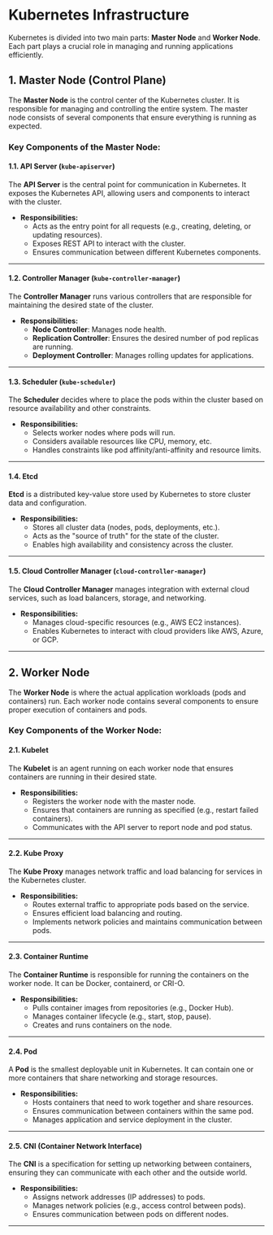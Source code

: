 # Kubernetes Infrastructure

Kubernetes is divided into two main parts: **Master Node** and **Worker Node**. Each part plays a crucial role in managing and running applications efficiently.

## 1. Master Node (Control Plane)

The **Master Node** is the control center of the Kubernetes cluster. It is responsible for managing and controlling the entire system. The master node consists of several components that ensure everything is running as expected.

### Key Components of the Master Node:

#### 1.1. API Server (`kube-apiserver`)
The **API Server** is the central point for communication in Kubernetes. It exposes the Kubernetes API, allowing users and components to interact with the cluster.

- **Responsibilities:**
  - Acts as the entry point for all requests (e.g., creating, deleting, or updating resources).
  - Exposes REST API to interact with the cluster.
  - Ensures communication between different Kubernetes components.

---

#### 1.2. Controller Manager (`kube-controller-manager`)
The **Controller Manager** runs various controllers that are responsible for maintaining the desired state of the cluster.

- **Responsibilities:**
  - **Node Controller**: Manages node health.
  - **Replication Controller**: Ensures the desired number of pod replicas are running.
  - **Deployment Controller**: Manages rolling updates for applications.

---

#### 1.3. Scheduler (`kube-scheduler`)
The **Scheduler** decides where to place the pods within the cluster based on resource availability and other constraints.

- **Responsibilities:**
  - Selects worker nodes where pods will run.
  - Considers available resources like CPU, memory, etc.
  - Handles constraints like pod affinity/anti-affinity and resource limits.

---

#### 1.4. Etcd
**Etcd** is a distributed key-value store used by Kubernetes to store cluster data and configuration.

- **Responsibilities:**
  - Stores all cluster data (nodes, pods, deployments, etc.).
  - Acts as the "source of truth" for the state of the cluster.
  - Enables high availability and consistency across the cluster.

---

#### 1.5. Cloud Controller Manager (`cloud-controller-manager`)
The **Cloud Controller Manager** manages integration with external cloud services, such as load balancers, storage, and networking.

- **Responsibilities:**
  - Manages cloud-specific resources (e.g., AWS EC2 instances).
  - Enables Kubernetes to interact with cloud providers like AWS, Azure, or GCP.

---

## 2. Worker Node

The **Worker Node** is where the actual application workloads (pods and containers) run. Each worker node contains several components to ensure proper execution of containers and pods.

### Key Components of the Worker Node:

#### 2.1. Kubelet
The **Kubelet** is an agent running on each worker node that ensures containers are running in their desired state.

- **Responsibilities:**
  - Registers the worker node with the master node.
  - Ensures that containers are running as specified (e.g., restart failed containers).
  - Communicates with the API server to report node and pod status.

---

#### 2.2. Kube Proxy
The **Kube Proxy** manages network traffic and load balancing for services in the Kubernetes cluster.

- **Responsibilities:**
  - Routes external traffic to appropriate pods based on the service.
  - Ensures efficient load balancing and routing.
  - Implements network policies and maintains communication between pods.

---

#### 2.3. Container Runtime
The **Container Runtime** is responsible for running the containers on the worker node. It can be Docker, containerd, or CRI-O.

- **Responsibilities:**
  - Pulls container images from repositories (e.g., Docker Hub).
  - Manages container lifecycle (e.g., start, stop, pause).
  - Creates and runs containers on the node.

---

#### 2.4. Pod
A **Pod** is the smallest deployable unit in Kubernetes. It can contain one or more containers that share networking and storage resources.

- **Responsibilities:**
  - Hosts containers that need to work together and share resources.
  - Ensures communication between containers within the same pod.
  - Manages application and service deployment in the cluster.

---

#### 2.5. CNI (Container Network Interface)
The **CNI** is a specification for setting up networking between containers, ensuring they can communicate with each other and the outside world.

- **Responsibilities:**
  - Assigns network addresses (IP addresses) to pods.
  - Manages network policies (e.g., access control between pods).
  - Ensures communication between pods on different nodes.

---
